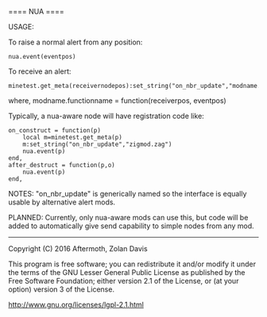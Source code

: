 
==== NUA ====

USAGE:

To raise a normal alert from any position:

	nua.event(eventpos)


To receive an alert:

	minetest.get_meta(receivernodepos):set_string("on_nbr_update","modname.functionname")
where,
	modname.functionname = function(receiverpos, eventpos)


Typically, a nua-aware node will have registration code like:

	on_construct = function(p)
		local m=minetest.get_meta(p)
		m:set_string("on_nbr_update","zigmod.zag")
		nua.event(p)
	end,
	after_destruct = function(p,o)
		nua.event(p)
	end,


NOTES:
"on_nbr_update" is generically named so the interface is equally usable by alternative alert mods.


PLANNED:
Currently, only nua-aware mods can use this, but code will be added to automatically give send capability to simple nodes from any mod.


----

Copyright (C) 2016 Aftermoth, Zolan Davis

This program is free software; you can redistribute it and/or modify it
under the terms of the GNU Lesser General Public License as published
by the Free Software Foundation; either version 2.1 of the License,
or (at your option) version 3 of the License.

http://www.gnu.org/licenses/lgpl-2.1.html

